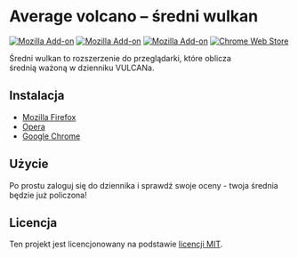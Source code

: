 # Average volcano – średni wulkan

[![Mozilla Add-on](https://img.shields.io/amo/users/average-volcano.svg?style=flat-square)](https://addons.mozilla.org/firefox/addon/average-volcano/)
[![Mozilla Add-on](https://img.shields.io/amo/stars/average-volcano.svg?style=flat-square)](https://addons.mozilla.org/firefox/addon/average-volcano/)
[![Mozilla Add-on](https://img.shields.io/amo/v/average-volcano.svg?style=flat-square)](https://addons.mozilla.org/firefox/addon/average-volcano/)
[![Chrome Web Store](https://img.shields.io/chrome-web-store/v/oakogdgghkdcianmmiplppcmllelhlbh.svg?style=flat-square)](https://chrome.google.com/webstore/detail/%C5%9Bredni-wulkan/oakogdgghkdcianmmiplppcmllelhlbh)

Średni wulkan to rozszerzenie do przeglądarki, które oblicza średnią ważoną w dzienniku VULCANa.

## Instalacja

- [Mozilla Firefox](https://addons.mozilla.org/firefox/addon/average-volcano/)
- [Opera](https://addons.opera.com/extensions/details/medium-volcano/)
- [Google Chrome](https://chrome.google.com/webstore/detail/%C5%9Bredni-wulkan/oakogdgghkdcianmmiplppcmllelhlbh)

## Użycie

Po prostu zaloguj się do dziennika i sprawdź swoje oceny - twoja średnia będzie już policzona!

## Licencja

Ten projekt jest licencjonowany na podstawie [licencji MIT](http://opensource.org/licenses/MIT).
